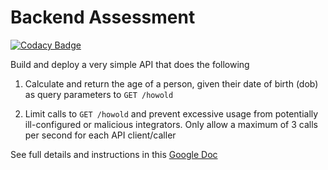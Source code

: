 # Backend Assessment

[![Codacy Badge](https://app.codacy.com/project/badge/Grade/5c7881e3dd4a49c7b1ef9b9e2b3281be)](https://www.codacy.com/gh/eokwukwe/tql-pipeline/dashboard?utm_source=github.com&amp;utm_medium=referral&amp;utm_content=eokwukwe/tql-pipeline&amp;utm_campaign=Badge_Grade)

Build and deploy a very simple API that does the following

1.  Calculate and return the age of a person, given their date of birth (dob) as query parameters to `GET /howold`

2.  Limit calls to `GET /howold` and prevent excessive usage from potentially ill-configured or malicious integrators. Only allow a maximum of 3 calls per second for each API client/caller

See full details and instructions in this [Google Doc](https://docs.google.com/document/d/1ma5vKz0j34gwI9WYrZddMM1ENlQddGOVFJ5qdSq2QlQ)